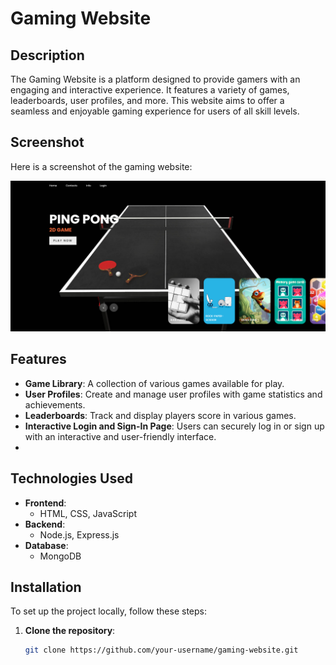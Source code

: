 # Gaming Website

## Description
The Gaming Website is a platform designed to provide gamers with an engaging and interactive experience. It features a variety of games, leaderboards, user profiles, and more. This website aims to offer a seamless and enjoyable gaming experience for users of all skill levels.

## Screenshot
Here is a screenshot of the gaming website:

![Gaming Website Screenshot](home_page.png)


## Features
- **Game Library**: A collection of various games available for play.
- **User Profiles**: Create and manage user profiles with game statistics and achievements.
- **Leaderboards**: Track and display players score in various games.
- **Interactive Login and Sign-In Page**: Users can securely log in or sign up with an interactive and user-friendly interface.
- 
## Technologies Used
- **Frontend**:
  - HTML, CSS, JavaScript
- **Backend**:
  - Node.js, Express.js 
- **Database**:
  - MongoDB

## Installation
To set up the project locally, follow these steps:

1. **Clone the repository**:
   ```bash
   git clone https://github.com/your-username/gaming-website.git


